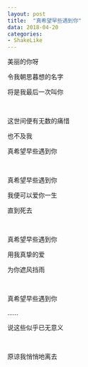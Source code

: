 ```yaml
---
layout: post
title:  "真希望早些遇到你"
data: 2018-04-20
categories:
- ShakeLike
---
```


美丽的你呀

令我朝思暮想的名字

将是我最后一次叫你

<br />

这世间便有无数的痛惜

也不及我

真希望早些遇到你

<br />

真希望早些遇到你

我便可以爱你一生

直到死去

<br />

真希望早些遇到你

用我真挚的爱

为你遮风挡雨

<br />

真希望早些遇到你

......

说这些似乎已无意义

<br />

原谅我悄悄地离去